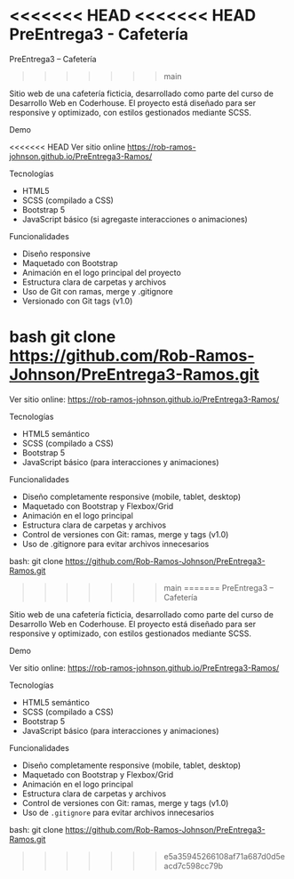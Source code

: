 <<<<<<< HEAD
<<<<<<< HEAD
PreEntrega3 - Cafetería
=======
PreEntrega3 – Cafetería
>>>>>>> main

Sitio web de una cafetería ficticia, desarrollado como parte del curso de Desarrollo Web en Coderhouse. El proyecto está diseñado para ser responsive y optimizado, con estilos gestionados mediante SCSS.

Demo

<<<<<<< HEAD
Ver sitio online https://rob-ramos-johnson.github.io/PreEntrega3-Ramos/ 

Tecnologías

- HTML5
- SCSS (compilado a CSS)
- Bootstrap 5
- JavaScript básico (si agregaste interacciones o animaciones)

Funcionalidades

- Diseño responsive
- Maquetado con Bootstrap
- Animación en el logo principal del proyecto
- Estructura clara de carpetas y archivos
- Uso de Git con ramas, merge y .gitignore
- Versionado con Git tags (v1.0)



bash
git clone https://github.com/Rob-Ramos-Johnson/PreEntrega3-Ramos.git
=======
Ver sitio online: https://rob-ramos-johnson.github.io/PreEntrega3-Ramos/

Tecnologías

- HTML5 semántico
- SCSS (compilado a CSS)
- Bootstrap 5
- JavaScript básico (para interacciones y animaciones)

Funcionalidades

- Diseño completamente responsive (mobile, tablet, desktop)
- Maquetado con Bootstrap y Flexbox/Grid
- Animación en el logo principal
- Estructura clara de carpetas y archivos
- Control de versiones con Git: ramas, merge y tags (v1.0)
- Uso de .gitignore para evitar archivos innecesarios

bash: git clone https://github.com/Rob-Ramos-Johnson/PreEntrega3-Ramos.git
>>>>>>> main
=======
PreEntrega3 – Cafetería

 Sitio web de una cafetería ficticia, desarrollado como parte del curso de Desarrollo Web en Coderhouse. El proyecto está diseñado para ser responsive y optimizado, con estilos gestionados mediante SCSS.

Demo

 Ver sitio online: https://rob-ramos-johnson.github.io/PreEntrega3-Ramos/

Tecnologías

- HTML5 semántico
- SCSS (compilado a CSS)
- Bootstrap 5
- JavaScript básico (para interacciones y animaciones)

Funcionalidades

- Diseño completamente responsive (mobile, tablet, desktop)
- Maquetado con Bootstrap y Flexbox/Grid
- Animación en el logo principal
- Estructura clara de carpetas y archivos
- Control de versiones con Git: ramas, merge y tags (v1.0)
- Uso de `.gitignore` para evitar archivos innecesarios

bash:
 git clone https://github.com/Rob-Ramos-Johnson/PreEntrega3-Ramos.git

>>>>>>> e5a35945266108af71a687d0d5eacd7c598cc79b
